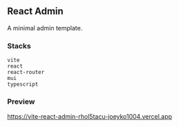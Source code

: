 ## React Admin

A minimal admin template.

### Stacks
```
vite
react
react-router
mui
typescript
```

### Preview
https://vite-react-admin-rhol5tacu-joeyko1004.vercel.app
